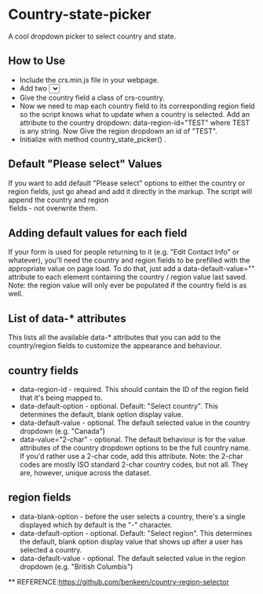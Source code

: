 Country-state-picker
====================

A cool dropdown picker to select country and state.

## How to Use

* Include the crs.min.js file in your webpage.
* Add two <select> fields in the appropriate locations in your form.
* Give the country field a class of crs-country.
* Now we need to map each country field to its corresponding region field so the script knows what to update when a    country is selected. Add an attribute to the country dropdown: data-region-id="TEST" where TEST is any string. Now   Give the region dropdown an id of "TEST".
* Initialize with method country_state_picker() .


## Default "Please select" Values

If you want to add default "Please select" options to either the country or region fields, just go ahead and add it directly in the markup. The script will append the country and region <option> fields - not overwrite them.

## Adding default values for each field

If your form is used for people returning to it (e.g. "Edit Contact Info" or whatever), you'll need the country and region fields to be prefilled with the appropriate value on page load. To do that, just add a data-default-value="" attribute to each element containing the country / region value last saved. Note: the region value will only ever be populated if the country field is as well.

## List of data-* attributes

This lists all the available data-* attributes that you can add to the country/region fields to customize the appearance and behaviour.

## country fields

* data-region-id - required. This should contain the ID of the region field that it's being mapped to.
* data-default-option - optional. Default: "Select country". This determines the default, blank option display value.
* data-default-value - optional. The default selected value in the country dropdown (e.g. "Canada")
* data-value="2-char" - optional. The default behaviour is for the value attributes of the country dropdown options to be the full country name. If you'd rather use a 2-char code, add this attribute. Note: the 2-char codes are mostly ISO standard 2-char country codes, but not all. They are, however, unique across the dataset.

## region fields

* data-blank-option - before the user selects a country, there's a single displayed which by default is the "-" character.
* data-default-option - optional. Default: "Select region". This determines the default, blank option display value that shows up after a user has selected a country.
* data-default-value - optional. The default selected value in the region dropdown (e.g. "British Columbis")

** REFERENCE:https://github.com/benkeen/country-region-selector 
